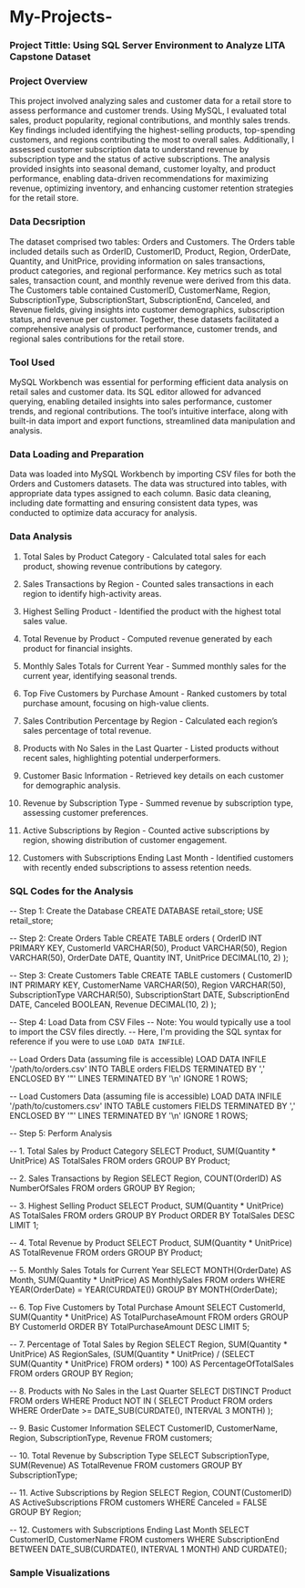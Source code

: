 # My-Projects-

### Project Tittle: Using SQL Server Environment to Analyze LITA Capstone Dataset

### Project Overview
This project involved analyzing sales and customer data for a retail store to assess performance and customer trends. Using MySQL, I evaluated total sales, product popularity, regional contributions, and monthly sales trends. Key findings included identifying the highest-selling products, top-spending customers, and regions contributing the most to overall sales. Additionally, I assessed customer subscription data to understand revenue by subscription type and the status of active subscriptions. The analysis provided insights into seasonal demand, customer loyalty, and product performance, enabling data-driven recommendations for maximizing revenue, optimizing inventory, and enhancing customer retention strategies for the retail store.

### Data Decsription 
The dataset comprised two tables: Orders and Customers. The Orders table included details such as OrderID, CustomerID, Product, Region, OrderDate, Quantity, and UnitPrice, providing information on sales transactions, product categories, and regional performance. Key metrics such as total sales, transaction count, and monthly revenue were derived from this data. The Customers table contained CustomerID, CustomerName, Region, SubscriptionType, SubscriptionStart, SubscriptionEnd, Canceled, and Revenue fields, giving insights into customer demographics, subscription status, and revenue per customer. Together, these datasets facilitated a comprehensive analysis of product performance, customer trends, and regional sales contributions for the retail store.

### Tool Used 
MySQL Workbench was essential for performing efficient data analysis on retail sales and customer data. Its SQL editor allowed for advanced querying, enabling detailed insights into sales performance, customer trends, and regional contributions. The tool’s intuitive interface, along with built-in data import and export functions, streamlined data manipulation and analysis.

### Data Loading and Preparation 
Data was loaded into MySQL Workbench by importing CSV files for both the Orders and Customers datasets. The data was structured into tables, with appropriate data types assigned to each column. Basic data cleaning, including date formatting and ensuring consistent data types, was conducted to optimize data accuracy for analysis.

### Data Analysis 
1) Total Sales by Product Category - Calculated total sales for each product, showing revenue contributions by category.

2) Sales Transactions by Region - Counted sales transactions in each region to identify high-activity areas.

3) Highest Selling Product - Identified the product with the highest total sales value.

4) Total Revenue by Product - Computed revenue generated by each product for financial insights.

5) Monthly Sales Totals for Current Year - Summed monthly sales for the current year, identifying seasonal trends.

6) Top Five Customers by Purchase Amount - Ranked customers by total purchase amount, focusing on high-value clients.

7) Sales Contribution Percentage by Region - Calculated each region’s sales percentage of total revenue.

8) Products with No Sales in the Last Quarter - Listed products without recent sales, highlighting potential underperformers.

9) Customer Basic Information - Retrieved key details on each customer for demographic analysis.

10) Revenue by Subscription Type - Summed revenue by subscription type, assessing customer preferences.

11) Active Subscriptions by Region - Counted active subscriptions by region, showing distribution of customer engagement.

12) Customers with Subscriptions Ending Last Month - Identified customers with recently ended subscriptions to assess retention needs.

### SQL Codes for the Analysis
-- Step 1: Create the Database
CREATE DATABASE retail_store;
USE retail_store;

-- Step 2: Create Orders Table
CREATE TABLE orders (
    OrderID INT PRIMARY KEY,
    CustomerId VARCHAR(50),
    Product VARCHAR(50),
    Region VARCHAR(50),
    OrderDate DATE,
    Quantity INT,
    UnitPrice DECIMAL(10, 2)
);

-- Step 3: Create Customers Table
CREATE TABLE customers (
    CustomerID INT PRIMARY KEY,
    CustomerName VARCHAR(50),
    Region VARCHAR(50),
    SubscriptionType VARCHAR(50),
    SubscriptionStart DATE,
    SubscriptionEnd DATE,
    Canceled BOOLEAN,
    Revenue DECIMAL(10, 2)
);

-- Step 4: Load Data from CSV Files
-- Note: You would typically use a tool to import the CSV files directly.
-- Here, I'm providing the SQL syntax for reference if you were to use `LOAD DATA INFILE`.

-- Load Orders Data (assuming file is accessible)
LOAD DATA INFILE '/path/to/orders.csv'
INTO TABLE orders
FIELDS TERMINATED BY ',' 
ENCLOSED BY '"' 
LINES TERMINATED BY '\n'
IGNORE 1 ROWS;

-- Load Customers Data (assuming file is accessible)
LOAD DATA INFILE '/path/to/customers.csv'
INTO TABLE customers
FIELDS TERMINATED BY ',' 
ENCLOSED BY '"' 
LINES TERMINATED BY '\n'
IGNORE 1 ROWS;

-- Step 5: Perform Analysis

-- 1. Total Sales by Product Category
SELECT Product, SUM(Quantity * UnitPrice) AS TotalSales
FROM orders
GROUP BY Product;

-- 2. Sales Transactions by Region
SELECT Region, COUNT(OrderID) AS NumberOfSales
FROM orders
GROUP BY Region;

-- 3. Highest Selling Product
SELECT Product, SUM(Quantity * UnitPrice) AS TotalSales
FROM orders
GROUP BY Product
ORDER BY TotalSales DESC
LIMIT 1;

-- 4. Total Revenue by Product
SELECT Product, SUM(Quantity * UnitPrice) AS TotalRevenue
FROM orders
GROUP BY Product;

-- 5. Monthly Sales Totals for Current Year
SELECT MONTH(OrderDate) AS Month, SUM(Quantity * UnitPrice) AS MonthlySales
FROM orders
WHERE YEAR(OrderDate) = YEAR(CURDATE())
GROUP BY MONTH(OrderDate);

-- 6. Top Five Customers by Total Purchase Amount
SELECT CustomerId, SUM(Quantity * UnitPrice) AS TotalPurchaseAmount
FROM orders
GROUP BY CustomerId
ORDER BY TotalPurchaseAmount DESC
LIMIT 5;

-- 7. Percentage of Total Sales by Region
SELECT Region, 
       SUM(Quantity * UnitPrice) AS RegionSales, 
       (SUM(Quantity * UnitPrice) / (SELECT SUM(Quantity * UnitPrice) FROM orders) * 100) AS PercentageOfTotalSales
FROM orders
GROUP BY Region;

-- 8. Products with No Sales in the Last Quarter
SELECT DISTINCT Product
FROM orders
WHERE Product NOT IN (
    SELECT Product
    FROM orders
    WHERE OrderDate >= DATE_SUB(CURDATE(), INTERVAL 3 MONTH)
);

-- 9. Basic Customer Information
SELECT CustomerID, CustomerName, Region, SubscriptionType, Revenue
FROM customers;

-- 10. Total Revenue by Subscription Type
SELECT SubscriptionType, SUM(Revenue) AS TotalRevenue
FROM customers
GROUP BY SubscriptionType;

-- 11. Active Subscriptions by Region
SELECT Region, COUNT(CustomerID) AS ActiveSubscriptions
FROM customers
WHERE Canceled = FALSE
GROUP BY Region;

-- 12. Customers with Subscriptions Ending Last Month
SELECT CustomerID, CustomerName
FROM customers
WHERE SubscriptionEnd BETWEEN DATE_SUB(CURDATE(), INTERVAL 1 MONTH) AND CURDATE();

### Sample Visualizations 











